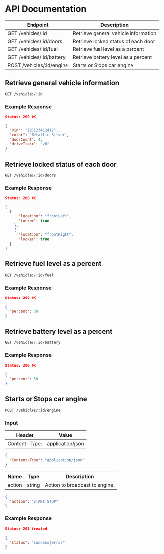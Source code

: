 # API Documentation

|Endpoint|Description|
|---|---|
|GET /vehicles/:id|Retrieve general vehicle information|
|GET /vehicles/:id/doors|Retrieve locked status of each door|
|GET /vehicles/:id/fuel|Retrieve fuel level as a percent|
|GET /vehicles/:id/battery|Retrieve battery level as a percent|
|POST /vehicles/:id/engine|Starts or Stops car engine|


## Retrieve general vehicle information

```
GET /vehicles/:id
```
### Example Response

```json
Status: 200 OK

{
  "vin": "123123412412",
  "color": "Metallic Silver",
  "doorCount": 4,
  "driveTrain": "v8"
}

```

## Retrieve locked status of each door

```
GET /vehicles/:id/doors
```
### Example Response

```json
Status: 200 OK

[
  {
      "location": "frontLeft",
      "locked": true
    },
    {
      "location": "frontRight",
      "locked": true
  } 
]

```

## Retrieve fuel level as a percent

```
GET /vehicles/:id/fuel
```
### Example Response

```json
Status: 200 OK

{
  "percent": 30
}

```

## Retrieve battery level as a percent

```
GET /vehicles/:id/battery
```
### Example Response

```json
Status: 200 OK

{
  "percent": 50
}

```

## Starts or Stops car engine

```
POST /vehicles/:id/engine
```

### Input

|Header|Value|
|---|---|
|Content-Type:|application/json|

```json
{
  "Content-Type": "application/json"
}
```

|Name|Type|Description|
|---|---|---|
|action|string|Action to broadcast to engine.|

```json
{
  "action": "START|STOP"
}
```

### Example Response

```json
Status: 201 Created

{
  "status": "success|error"
}
```
